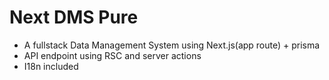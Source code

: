 # Next DMS Pure

- A fullstack Data Management System using Next.js(app route) + prisma
- API endpoint using RSC and server actions
- I18n included
